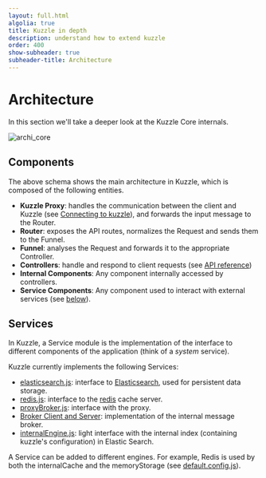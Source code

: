```yaml
---
layout: full.html
algolia: true
title: Kuzzle in depth
description: understand how to extend kuzzle
order: 400
show-subheader: true
subheader-title: Architecture
---
```


# Architecture

In this section we'll take a deeper look at the Kuzzle Core internals.

![archi_core](/assets/images/core-architecture.png)

## Components

The above schema shows the main architecture in Kuzzle, which is composed of the following entities.

* **Kuzzle Proxy**: handles the communication between the client and Kuzzle (see [Connecting to kuzzle](/api-documentation/connecting-to-kuzzle/)), and forwards the input message to the Router.
* **Router**: exposes the API routes, normalizes the Request and sends them to the Funnel.
* **Funnel**: analyses the Request and forwards it to the appropriate Controller.
* **Controllers**: handle and respond to client requests (see [API reference](/api-documentation))
* **Internal Components**: Any component internally accessed by controllers.
* **Service Components**: Any component used to interact with external services (see [below](/guide/kuzzle-depth/#services)).

## Services

In Kuzzle, a Service module is the implementation of the interface to different components of the application (think of a *system* service).

Kuzzle currently implements the following Services:

* [elasticsearch.js](https://github.com/kuzzleio/kuzzle/blob/master/lib/services/elasticsearch.js): interface to [Elasticsearch](https://www.elastic.co/products/elasticsearch), used for persistent data storage.
* [redis.js](https://github.com/kuzzleio/kuzzle/blob/master/lib/services/redis.js): interface to the [redis](http://redis.io) cache server.
* [proxyBroker.js](https://github.com/kuzzleio/kuzzle/blob/master/lib/services/proxyBroker.js): interface with the proxy.
* [Broker Client and Server](https://github.com/kuzzleio/kuzzle/blob/master/lib/services/broker): implementation of the internal message broker.
* [internalEngine.js](https://github.com/kuzzleio/kuzzle/blob/master/lib/services/internalEngine/): light interface with the internal index (containing kuzzle's configuration) in Elastic Search.


A Service can be added to different engines. For example, Redis is used by both the internalCache and the memoryStorage (see [default.config.js](https://github.com/kuzzleio/kuzzle/blob/master/default.config.js)).
